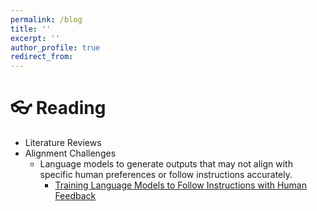 ```yaml
---
permalink: /blog
title: ''
excerpt: ''
author_profile: true
redirect_from:
---
```


# 👓 Reading

- Literature Reviews
- Alignment Challenges
  - Language models to generate outputs that may not align with specific human preferences or follow instructions accurately.
    - [Training Language Models to Follow Instructions with Human Feedback](/_pages/AlignmentChallenges/HumanPreferances/index.md)
